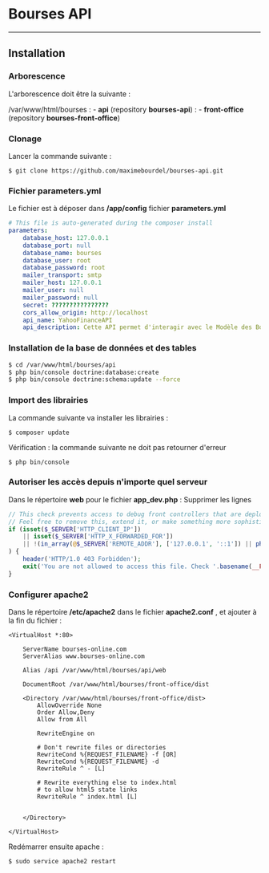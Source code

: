 Bourses API
===================

----------

Installation
-------------

### Arborescence

L'arborescence doit être la suivante :

/var/www/html/bourses
:   - <b>api</b> (repository <b>bourses-api</b>)
:   - <b>front-office</b> (repository <b>bourses-front-office</b>)


### Clonage 

Lancer la commande suivante :
```
$ git clone https://github.com/maximebourdel/bourses-api.git
```

### Fichier parameters.yml
Le fichier est à déposer dans <b>/app/config</b> fichier <b>parameters.yml</b>
```yml
# This file is auto-generated during the composer install
parameters:
    database_host: 127.0.0.1
    database_port: null
    database_name: bourses
    database_user: root
    database_password: root
    mailer_transport: smtp
    mailer_host: 127.0.0.1
    mailer_user: null
    mailer_password: null
    secret: ????????????????
    cors_allow_origin: http://localhost
    api_name: YahooFinanceAPI
    api_description: Cette API permet d'interagir avec le Modèle des Bourses
```

### Installation de la base de données et des tables

```sh
$ cd /var/www/html/bourses/api
$ php bin/console doctrine:database:create
$ php bin/console doctrine:schema:update --force
```


### Import des librairies
La commande suivante va installer les librairies :
```
$ composer update
```

Vérification : la commande suivante ne doit pas retourner d'erreur
```
$ php bin/console
```

### Autoriser les accès depuis n'importe quel serveur
Dans le répertoire <b>web</b> pour le fichier <b>app_dev.php</b> :
Supprimer les lignes 
```php
// This check prevents access to debug front controllers that are deployed by accident to production servers.
// Feel free to remove this, extend it, or make something more sophisticated.
if (isset($_SERVER['HTTP_CLIENT_IP'])
    || isset($_SERVER['HTTP_X_FORWARDED_FOR'])
    || !(in_array(@$_SERVER['REMOTE_ADDR'], ['127.0.0.1', '::1']) || php_sapi_name() === 'cli-server')
) {
    header('HTTP/1.0 403 Forbidden');
    exit('You are not allowed to access this file. Check '.basename(__FILE__).' for more information.');
}
```


### Configurer apache2
Dans le répertoire <b>/etc/apache2</b> dans le fichier <b>apache2.conf</b> , et ajouter à la fin du fichier :
```
<VirtualHost *:80>

    ServerName bourses-online.com
    ServerAlias www.bourses-online.com

    Alias /api /var/www/html/bourses/api/web

    DocumentRoot /var/www/html/bourses/front-office/dist

    <Directory /var/www/html/bourses/front-office/dist>
        AllowOverride None
        Order Allow,Deny
        Allow from All

        RewriteEngine on

        # Don't rewrite files or directories
        RewriteCond %{REQUEST_FILENAME} -f [OR]
        RewriteCond %{REQUEST_FILENAME} -d
        RewriteRule ^ - [L]

        # Rewrite everything else to index.html
        # to allow html5 state links
        RewriteRule ^ index.html [L]


    </Directory>

</VirtualHost>
```
Redémarrer ensuite apache :
```
$ sudo service apache2 restart
```

